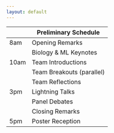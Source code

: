 ```yaml
---
layout: default
---
```


|      | Preliminary Schedule      |
|------|---------------------------|
| 8am  | Opening Remarks           |
|      | Biology & ML Keynotes     |
| 10am | Team Introductions        |
|      | Team Breakouts (parallel) |
|      | Team Reflections          |
| 3pm  | Lightning Talks           |
|      | Panel Debates             |
|      | Closing Remarks           |
| 5pm  | Poster Reception          |
